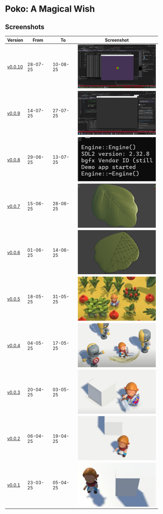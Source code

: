 # Poko: A Magical Wish

## Screenshots

| Version                                                                | From     | To       | Screenshot                                         |
| ---------------------------------------------------------------------- | -------- | -------- | -------------------------------------------------- |
| [v0.0.10](https://github.com/hieplchan/projectX/releases/tag/v0.0.10)  | 28-07-25 | 10-08-25 | ![v0.0.10](Screenshots/v0.0.10_2807_1008_2025.png) |
| [v0.0.9](https://github.com/hieplchan/projectX/releases/tag/v0.0.9)    | 14-07-25 | 27-07-25 | ![v0.0.9](Screenshots/v0.0.9_1407_2707_2025.png)   |
| [v0.0.8](https://github.com/hieplchan/projectX/releases/tag/v0.0.8)    | 29-06-25 | 13-07-25 | ![v0.0.8](Screenshots/v0.0.8_3006_1307_2025.png)   |
| [v0.0.7](https://github.com/hieplchan/pokothegame/releases/tag/v0.0.7) | 15-06-25 | 28-06-25 | ![v0.0.7](Screenshots/v0.0.7_1506_2806_2025.png)   |
| [v0.0.6](https://github.com/hieplchan/pokothegame/releases/tag/v0.0.6) | 01-06-25 | 14-06-25 | ![v0.0.6](Screenshots/v0.0.6_0106_1406_2025.png)   |
| [v0.0.5](https://github.com/hieplchan/pokothegame/releases/tag/v0.0.5) | 18-05-25 | 31-05-25 | ![v0.0.5](Screenshots/v0.0.5_1805_3105_2025.jpg)   |
| [v0.0.4](https://github.com/hieplchan/pokothegame/releases/tag/v0.0.4) | 04-05-25 | 17-05-25 | ![v0.0.4](Screenshots/v0.0.4_0405_1705_2025.png)   |
| [v0.0.3](https://github.com/hieplchan/pokothegame/releases/tag/v0.0.3) | 20-04-25 | 03-05-25 | ![v0.0.3](Screenshots/v0.0.3_2004_0305_2025.png)   |
| [v0.0.2](https://github.com/hieplchan/pokothegame/releases/tag/v0.0.2) | 06-04-25 | 19-04-25 | ![v0.0.2](Screenshots/v0.0.2_0604_1904_2025.jpg)   |
| [v0.0.1](https://github.com/hieplchan/pokothegame/releases/tag/v0.0.1) | 23-03-25 | 05-04-25 | ![v0.0.1](Screenshots/v0.0.1_2303_0504_2025.jpg)   |
